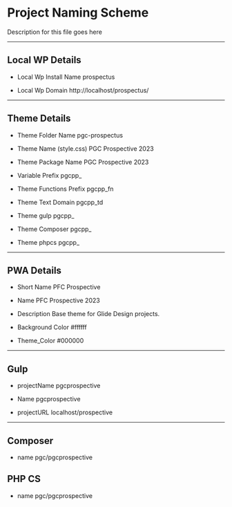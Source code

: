 # Project Naming Scheme

Description for this file goes here

-------------------------------------------------------

## Local WP Details

* Local Wp Install Name
prospectus

* Local Wp Domain
http://localhost/prospectus/

---

## Theme Details

* Theme Folder Name
pgc-prospectus

* Theme Name (style.css)
PGC Prospective 2023

* Theme Package Name
PGC Prospective 2023

* Variable Prefix
pgcpp_

* Theme Functions Prefix
pgcpp_fn

* Theme Text Domain
pgcpp_td

* Theme gulp
pgcpp_

* Theme Composer
pgcpp_

* Theme phpcs
pgcpp_

---

## PWA Details

* Short Name
PFC Prospective

* Name
PFC Prospective 2023

* Description
Base theme for Glide Design projects.

* Background Color
#ffffff

* Theme_Color
#000000

---

## Gulp

* projectName
pgcprospective

* Name
pgcprospective

* projectURL
localhost/prospective

---

## Composer

* name
pgc/pgcprospective

## PHP CS

* name
pgc/pgcprospective
